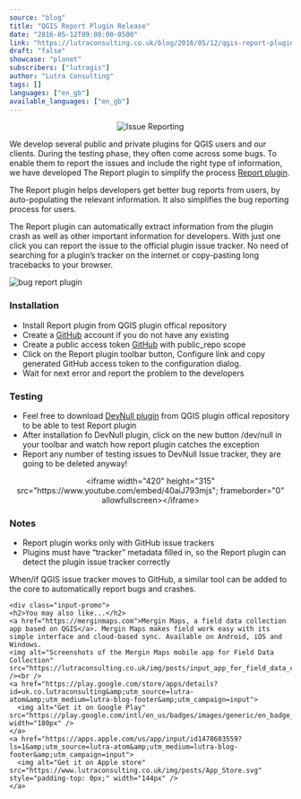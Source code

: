 ```yaml
---
source: "blog"
title: "QGIS Report Plugin Release"
date: "2016-05-12T09:00:00-0500"
link: "https://lutraconsulting.co.uk/blog/2016/05/12/qgis-report-plugin/"
draft: "false"
showcase: "planet"
subscribers: ["lutragis"]
author: "Lutra Consulting"
tags: []
languages: ["en_gb"]
available_languages: ["en_gb"]
---
```


<center>
	<img alt="Issue Reporting" src="https://raw.githubusercontent.com/lutraconsulting/qgis-report-plugin/master/images/icon_128.png" />
</center>

<p>We develop several public and private plugins for QGIS users and our clients. During the testing phase, they often come across some bugs. To enable them to report the issues and include the right type of information, we have developed The Report plugin to simplify the process <a href="http://plugins.qgis.org/plugins/report/">Report plugin</a>.</p>

<!-- more -->

<p>The Report plugin helps developers get better bug reports from users, by auto-populating the relevant information. It also simplifies the bug reporting process for users.</p>

<p>The Report plugin can automatically extract information from the plugin crash as well as other important information for developers. With just one click you can report the issue to the official plugin issue tracker. No need of searching for a plugin’s tracker on the internet or copy-pasting long tracebacks to your browser.</p>

<p><img alt="bug report plugin" src="https://www.lutraconsulting.co.uk/img/posts/bug_report.png" /></p>

<h3 id="installation">Installation</h3>
<ul>
  <li>Install Report plugin from QGIS plugin offical repository</li>
  <li>Create a <a href="https://github.com/">GitHub</a> account if you do not have any existing</li>
  <li>Create a public access token <a href="https://github.com/settings/tokens/new">GitHub</a> with public_repo scope</li>
  <li>Click on the Report plugin toolbar button, Configure link and copy generated GitHub access token to the configuration dialog.</li>
  <li>Wait for next error and report the problem to the developers</li>
</ul>

<h3 id="testing">Testing</h3>
<ul>
  <li>Feel free to download <a href="https://github.com/lutraconsulting/qgis-dev-null-plugin" title="devnull">DevNull plugin</a> from QGIS plugin offical repository to be able to test Report plugin</li>
  <li>After installation fo DevNull plugin, click on the new button /dev/null in your toolbar and watch how report plugin catches the exception</li>
  <li>Report any number of testing issues to DevNull Issue tracker, they are going to be deleted anyway!</li>
</ul>

<center>
  &lt;iframe width="420" height="315" src="https://www.youtube.com/embed/40aiJ793mjs"; frameborder="0" allowfullscreen&gt;&lt;/iframe&gt;
</center>

<h3 id="notes">Notes</h3>
<ul>
  <li>Report plugin works only with GitHub issue trackers</li>
  <li>Plugins must have “tracker” metadata filled in, so the Report plugin can detect the plugin issue tracker correctly</li>
</ul>

<p>When/if QGIS issue tracker moves to GitHub, a similar tool can be added to the core to automatically report bugs and crashes.</p>

    <div class="input-promo">
    <h2>You may also like...</h2>
    <a href="https://merginmaps.com">Mergin Maps, a field data collection app based on QGIS</a>. Mergin Maps makes field work easy with its simple interface and cloud-based sync. Available on Android, iOS and Windows.
    <img alt="Screenshots of the Mergin Maps mobile app for Field Data Collection" src="https://lutraconsulting.co.uk/img/posts/input_app_for_field_data_collection.jpg" /><br />
    <a href="https://play.google.com/store/apps/details?id=uk.co.lutraconsulting&amp;utm_source=lutra-atom&amp;utm_medium=lutra-blog-footer&amp;utm_campaign=input">
      <img alt="Get it on Google Play" src="https://play.google.com/intl/en_us/badges/images/generic/en_badge_web_generic.png" width="180px" />
    </a>
    <a href="https://apps.apple.com/us/app/input/id1478603559?ls=1&amp;utm_source=lutra-atom&amp;utm_medium=lutra-blog-footer&amp;utm_campaign=input">
      <img alt="Get it on Apple store" src="https://www.lutraconsulting.co.uk/img/posts/App_Store.svg" style="padding-top: 0px;" width="144px" />
    </a>
  </div>
